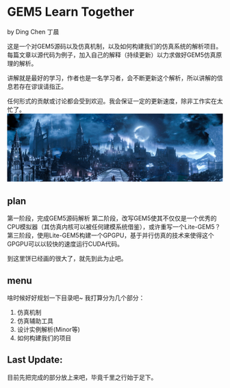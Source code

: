# GEM5 Learn Together
by Ding Chen 丁晨

这是一个对GEM5源码以及仿真机制，以及如何构建我们的仿真系统的解析项目。每篇文章以源代码为例子，加入自己的解释（持续更新）以力求做好GEM5仿真原理的解析。

讲解就是最好的学习，作者也是一名学习者，会不断更新这个解析，所以讲解的信息若存在谬误请指正。

任何形式的贡献或讨论都会受到欢迎。我会保证一定的更新速度，除非工作实在太忙了。
![alt text](closure.jpg)
## plan

第一阶段，完成GEM5源码解析
第二阶段，改写GEM5使其不仅仅是一个优秀的CPU模拟器（其仿真内核可以被任何建模系统借鉴），或许重写一个Lite-GEM5？
第三阶段，使用Lite-GEM5构建一个GPGPU，基于并行仿真的技术来使得这个GPGPU可以以较快的速度运行CUDA代码。

到这里饼已经画的很大了，就先到此为止吧。

## menu

啥时候好好规划一下目录吧~
我打算分为几个部分：
1. 仿真机制
2. 仿真辅助工具
3. 设计实例解析(Minor等)
4. 如何构建我们的项目

## Last Update:
目前先把完成的部分放上来吧，毕竟千里之行始于足下。